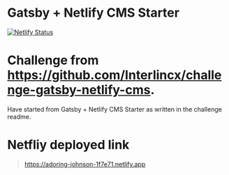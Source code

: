 # Gatsby + Netlify CMS Starter

[![Netlify Status](https://api.netlify.com/api/v1/badges/b654c94e-08a6-4b79-b443-7837581b1d8d/deploy-status)](https://app.netlify.com/sites/gatsby-starter-netlify-cms-ci/deploys)

# Challenge from https://github.com/Interlincx/challenge-gatsby-netlify-cms.
Have started from Gatsby + Netlify CMS Starter as written in the challenge readme.

# Netfliy deployed link
> https://adoring-johnson-1f7e71.netlify.app
